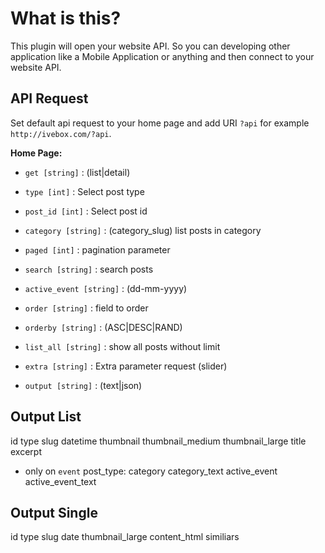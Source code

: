 # What is this?
This plugin will open your website API. So you can developing other application like a Mobile Application or anything and then connect to your website API.

## API Request
Set default api request to your home page and add URI `?api` for example `http://ivebox.com/?api`.

**Home Page:**

- `get [string]` : (list|detail)
- `type [int]` : Select post type
- `post_id [int]` : Select post id
- `category [string]` : (category_slug) list posts in category
- `paged [int]` : pagination parameter
- `search [string]` : search posts
- `active_event [string]` : (dd-mm-yyyy)

- `order [string]` : field to order
- `orderby [string]` : (ASC|DESC|RAND)
- `list_all [string]` : show all posts without limit

- `extra [string]` : Extra parameter request (slider)
- `output [string]` : (text|json)

## Output List

id
type
slug
datetime
thumbnail
thumbnail_medium
thumbnail_large
title
excerpt

- only on `event` post_type:
	category
	category_text
	active_event
	active_event_text

## Output Single
id
type
slug
date
thumbnail_large
content_html
similiars





